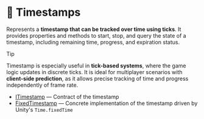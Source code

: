 # 🧩 Timestamps

Represents a **timestamp that can be tracked over time using ticks**. It provides properties and methods to start, stop,
and query the state of a timestamp, including remaining time, progress, and expiration status.

> [!TIP]
> Timestamp is especially useful in **tick-based systems**, where the game logic updates in discrete ticks. It is ideal
> for multiplayer scenarios with **client-side prediction**, as it allows precise tracking of time and progress independently of frame
> rate.

- [ITimestamp](ITimestamp.md) — Contract of the timestamp 
- [FixedTimestamp](FixedTimestamp.md) — Concrete implementation of the timestamp driven by Unity's `Time.fixedTime`
